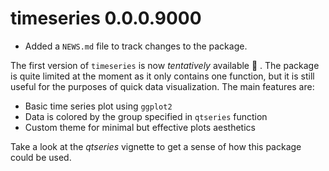 # timeseries 0.0.0.9000

* Added a `NEWS.md` file to track changes to the package.

The first version of `timeseries` is now *tentatively* available :rocket: . The package is quite limited at the moment as it only contains one function, but it is still useful for the purposes of quick data visualization. The main features are:

* Basic time series plot using `ggplot2`
* Data is colored by the group specified in `qtseries` function
* Custom theme for minimal but effective plots aesthetics

Take a look at the *qtseries* vignette to get a sense of how this package could be used.
